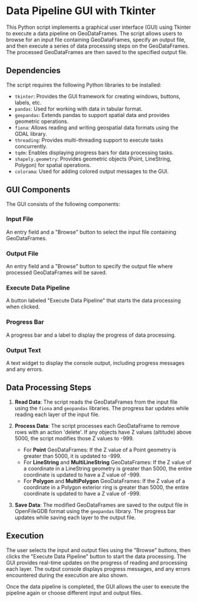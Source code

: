 # Data Pipeline GUI with Tkinter

This Python script implements a graphical user interface (GUI) using Tkinter to execute a data pipeline on GeoDataFrames. The script allows users to browse for an input file containing GeoDataFrames, specify an output file, and then execute a series of data processing steps on the GeoDataFrames. The processed GeoDataFrames are then saved to the specified output file.

## Dependencies

The script requires the following Python libraries to be installed:

- `tkinter`: Provides the GUI framework for creating windows, buttons, labels, etc.
- `pandas`: Used for working with data in tabular format.
- `geopandas`: Extends pandas to support spatial data and provides geometric operations.
- `fiona`: Allows reading and writing geospatial data formats using the GDAL library.
- `threading`: Provides multi-threading support to execute tasks concurrently.
- `tqdm`: Enables displaying progress bars for data processing tasks.
- `shapely.geometry`: Provides geometric objects (Point, LineString, Polygon) for spatial operations.
- `colorama`: Used for adding colored output messages to the GUI.

## GUI Components

The GUI consists of the following components:

### Input File
An entry field and a "Browse" button to select the input file containing GeoDataFrames.

### Output File
An entry field and a "Browse" button to specify the output file where processed GeoDataFrames will be saved.

### Execute Data Pipeline
A button labeled "Execute Data Pipeline" that starts the data processing when clicked.

### Progress Bar
A progress bar and a label to display the progress of data processing.

### Output Text
A text widget to display the console output, including progress messages and any errors.

## Data Processing Steps

1. **Read Data**: The script reads the GeoDataFrames from the input file using the `fiona` and `geopandas` libraries. The progress bar updates while reading each layer of the input file.

2. **Process Data**: The script processes each GeoDataFrame to remove rows with an action 'delete'. If any objects have Z values (altitude) above 5000, the script modifies those Z values to -999.

    - For **Point** GeoDataFrames: If the Z value of a Point geometry is greater than 5000, it is updated to -999.
    - For **LineString** and **MultiLineString** GeoDataFrames: If the Z value of a coordinate in a LineString geometry is greater than 5000, the entire coordinate is updated to have a Z value of -999.
    - For **Polygon** and **MultiPolygon** GeoDataFrames: If the Z value of a coordinate in a Polygon exterior ring is greater than 5000, the entire coordinate is updated to have a Z value of -999.

3. **Save Data**: The modified GeoDataFrames are saved to the output file in OpenFileGDB format using the `geopandas` library. The progress bar updates while saving each layer to the output file.

## Execution

The user selects the input and output files using the "Browse" buttons, then clicks the "Execute Data Pipeline" button to start the data processing. The GUI provides real-time updates on the progress of reading and processing each layer. The output console displays progress messages, and any errors encountered during the execution are also shown.

Once the data pipeline is completed, the GUI allows the user to execute the pipeline again or choose different input and output files.
